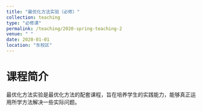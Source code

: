 ```yaml
---
title: "最优化方法实验（必修）"
collection: teaching
type: "必修课"
permalink: /teaching/2020-spring-teaching-2
venue: " "
date: 2020-01-01
location: "东校区"
---
```



课程简介
======
最优化方法实验是最优化方法的配套课程，旨在培养学生的实践能力，能够真正运用所学方法解决一些实际问题。

